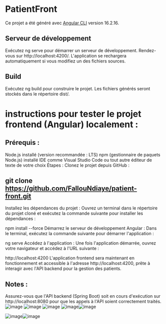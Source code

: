 # PatientFront

Ce projet a été généré avec [Angular CLI](https://github.com/angular/angular-cli) version 16.2.16.

## Serveur de développement

Exécutez ng serve pour démarrer un serveur de développement. Rendez-vous sur http://localhost:4200/. L'application se rechargera automatiquement si vous modifiez un des fichiers sources.


## Build

Exécutez ng build pour construire le projet. Les fichiers générés seront stockés dans le répertoire dist/.

# instructions pour tester le projet frontend (Angular) localement :

## Prérequis :
Node.js installé (version recommandée : LTS)
npm (gestionnaire de paquets Node.js) installé
IDE comme Visual Studio Code ou tout autre éditeur de texte de votre choix
Étapes :
Clonez le projet depuis GitHub :

## git clone https://github.com/FallouNdiaye/patient-front.git
Installez les dépendances du projet : Ouvrez un terminal dans le répertoire du projet cloné et exécutez la commande suivante pour installer les dépendances :

npm install --force
Démarrez le serveur de développement Angular : Dans le terminal, exécutez la commande suivante pour démarrer l'application :


ng serve
Accédez à l'application : Une fois l'application démarrée, ouvrez votre navigateur et accédez à l'URL suivante :

http://localhost:4200
L'application frontend sera maintenant en fonctionnement et accessible à l'adresse http://localhost:4200, prête à interagir avec l'API backend pour la gestion des patients.

## Notes :
Assurez-vous que l'API backend (Spring Boot) soit en cours d'exécution sur http://localhost:8080 pour que les appels à l'API soient correctement traités.
![image](https://github.com/user-attachments/assets/43dbe350-31d7-4ac1-9075-ecb349238395)
![image](https://github.com/user-attachments/assets/ec01c652-9346-4cbf-acac-ea38ad8ff3a3)
![image](https://github.com/user-attachments/assets/00986763-ae13-4428-be1e-109db6134867)
![image](https://github.com/user-attachments/assets/3cf5526d-1309-43b6-9cd1-afb13beeec33)![image](https://github.com/user-attachments/assets/70f28429-11fd-48bc-b1d9-d22b30275bd2)

![image](https://github.com/user-attachments/assets/6c5bfdf8-7edf-46b8-9a77-358bcd7c39e6)![image](https://github.com/user-attachments/assets/21edcd90-ecd5-4a02-822b-cf05983eeb59)


